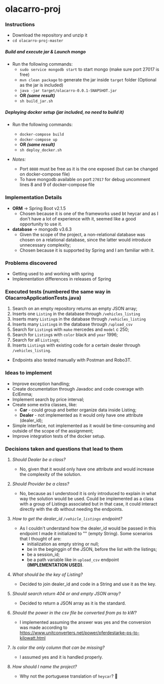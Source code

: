 # olacarro-proj

### Instructions

- Download the repository and unzip it
- `cd olacarro-proj-master`
  
##### Build and execute jar & Launch mongo

- Run the following commands:
  - `sudo service mongodb start` to start mongo (make sure port 27017 is free)
  - `mvn clean package` to generate the jar inside `target` folder (Optional as the jar is included)
  - `java -jar target/olacarro-0.0.1-SNAPSHOT.jar`
  - **OR _(same result)_**
  - `sh build_jar.sh`
  
##### Deploying docker setup (jar included, no need to build it)
- Run the following commands:
  - `docker-compose build`
  - `docker-compose up`
  - **OR _(same result)_**
  - `sh deploy_docker.sh`
  
- *Notes:*
  - Port `8080` must be free as it is the one exposed (but can be changed on docker-compose file)
  - To have mongodb available on port `27017` for debug uncomment lines 8 and 9 of docker-compose file
  
### Implementation Details

- **ORM** -> Spring Boot v2.1.5
  - Chosen because it is one of the frameworks used bt heycar and as I don't have a lot of experience with it, seemed like a good opportunity to use it.
- **database** -> mongodb v3.6.3
  - Given the scope of the project, a non-relational database was chosen on a relational database, since the latter would introduce unnecessary complexity;
  - Chosen because it is supported by Spring and I am familiar with it.
  
### Problems discovered
- Getting used to and working with spring 
- Implementation differences in releases of Spring

### Executed tests (numbered the same way in OlacarroApplicationTests.java)
  1) Search on an empty repository returns an empty JSON array;
  2) Inserts one `Listing` in the database through `/vehicles_listing`
  3) Inserts many `Listing`s in the database through `/vehicles_listing`
  4) Inserts many `Listing`s in the database through `/upload_csv`
  5) Search for `Listing`s with `make` mercedes and `model` c 250;
  6) Search for `Listing`s with `color` black and `year` 1996;
  7) Search for all `Listing`s;
  8) Inserts `Listing`s with existing code for a certain dealer through `/vehicles_listing`.
  
  - Endpoints also tested manually with Postman and Robo3T.

### Ideas to implement
- Improve exception handling;
- Create documentation through Javadoc and code coverage with EclEmma;
- Implement search by price interval;
- Create some extra classes, like:
  - **Car** - could group and better organize data inside Listing;
  - **Dealer** - not implemented as it would only have one attribute (dealer_id);
- Simple interface, not implemented as it would be time-consuming and outside of the scope of the assignment;
- Improve integration tests of the docker setup.

### Decisions taken and questions that lead to them
1) *Should Dealer be a class?*
    - No, given that it would only have one attribute and would increase the complexity of the solution.

2) *Should Provider be a class?*
    - No, because as I understood it is only introduced to explain in what way the solution would be used. Could be implemented as a class with a group of Listings associated but in that case, it could interact directly with the db without needing the endpoints.

3) *How to get the dealer_id `/vehicle_listings` endpoint?*
    - As I couldn't understand how the dealer_id would be passed in this endpoint I made it initialized to "" (empty String). Some scenarios that I thought of are:
      - initialization as empty string or null;
      - be in the beginggin of the JSON, before the list with the listings;
      - be a session_id;
      - be a path variable like in `upload_csv` endpoint **(IMPLEMENTATION USED)**.
 
4) *What should be the key of Listing?*
    - Decided to join dealer_id and code in a String and use it as the key.

5) *Should search return 404 or and empty JSON array?*
    - Decided to return a JSON array as it is the standard.

6) *Should the power in the csv file be converted from ps to kW?*
    - I implemented assuming the answer was yes and the conversion was made according to  https://www.unitconverters.net/power/pferdestarke-ps-to-kilowatt.html

7) *Is color the only column that can be missing?*
    - I assumed yes and it is handled properly.

8) *How should I name the project?*
    - Why not the portuguese translation of `heycar`? :thinking:
